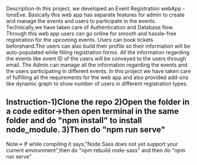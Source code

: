 Description-In this project, we developed an Event Registration webApp - IonsEve. Basically this web app has separate features for admin to create and manage the events and users to participate in the events. Technically,we have taken care of Authentication and Database flow. Through this web app users can go online for smooth and hassle-free registration for the upcoming events. Users can book tickets beforehand.The users can also build their profile so their information will be auto-populated while filling registration forms. All the information regarding the events like event ID of the users will be conveyed to the users through email. The Admin can manage all the information regarding the events and the users participating in different events. In this project we have taken care of fulfilling all the requirements for the web app and also provided add-ons like dynamic graph to show number of users in different registration types.

Instruction-1)Clone the repo
2)Open the folder in a code editor->then open terminal in the same folder and do "npm install" to install node_module.
3)Then do "npm run serve"
-------------------------------

Note-> If while compiling it says,"Node Sass does not yet support your current environment",then do "npm rebuild node-sass" and then do "npm run serve"

